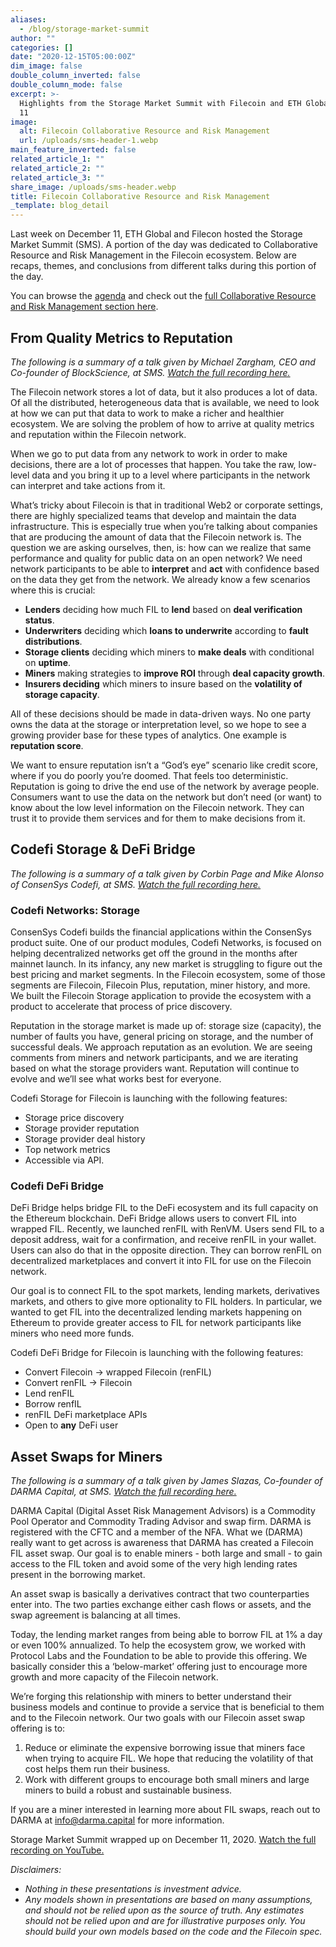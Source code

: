 ```yaml
---
aliases:
  - /blog/storage-market-summit
author: ""
categories: []
date: "2020-12-15T05:00:00Z"
dim_image: false
double_column_inverted: false
double_column_mode: false
excerpt: >-
  Highlights from the Storage Market Summit with Filecoin and ETH Global on Dec.
  11
image:
  alt: Filecoin Collaborative Resource and Risk Management
  url: /uploads/sms-header-1.webp
main_feature_inverted: false
related_article_1: ""
related_article_2: ""
related_article_3: ""
share_image: /uploads/sms-header.webp
title: Filecoin Collaborative Resource and Risk Management
_template: blog_detail
---
```


Last week on December 11, ETH Global and Filecon hosted the Storage Market Summit (SMS). A portion of the day was dedicated to Collaborative Resource and Risk Management in the Filecoin ecosystem. Below are recaps, themes, and conclusions from different talks during this portion of the day.

You can browse the [agenda](https://sms.ethglobal.co/) and check out the [full Collaborative Resource and Risk Management section here](https://www.youtube.com/watch?v=leJHrvz-YY8&t=1h34m41s).

## From Quality Metrics to Reputation

_The following is a summary of a talk given by Michael Zargham, CEO and Co-founder of BlockScience, at SMS._ [_Watch the full recording here._](https://youtu.be/leJHrvz-YY8#t=1h48m08s)

The Filecoin network stores a lot of data, but it also produces a lot of data. Of all the distributed, heterogeneous data that is available, we need to look at how we can put that data to work to make a richer and healthier ecosystem. We are solving the problem of how to arrive at quality metrics and reputation within the Filecoin network.

When we go to put data from any network to work in order to make decisions, there are a lot of processes that happen. You take the raw, low-level data and you bring it up to a level where participants in the network can interpret and take actions from it.

What’s tricky about Filecoin is that in traditional Web2 or corporate settings, there are highly specialized teams that develop and maintain the data infrastructure. This is especially true when you’re talking about companies that are producing the amount of data that the Filecoin network is. The question we are asking ourselves, then, is: how can we realize that same performance and quality for public data on an open network? We need network participants to be able to **interpret** and **act** with confidence based on the data they get from the network. We already know a few scenarios where this is crucial:

- **Lenders** deciding how much FIL to **lend** based on **deal verification status**.
- **Underwriters** deciding which **loans to underwrite** according to **fault distributions**.
- **Storage clients** deciding which miners to **make deals** with conditional on **uptime**.
- **Miners** making strategies to **improve ROI** through **deal capacity growth**.
- **Insurers deciding** which miners to insure based on the **volatility of storage capacity**.

All of these decisions should be made in data-driven ways. No one party owns the data at the storage or interpretation level, so we hope to see a growing provider base for these types of analytics. One example is **reputation score**.

We want to ensure reputation isn’t a “God’s eye” scenario like credit score, where if you do poorly you’re doomed. That feels too deterministic. Reputation is going to drive the end use of the network by average people. Consumers want to use the data on the network but don’t need (or want) to know about the low level information on the Filecoin network. They can trust it to provide them services and for them to make decisions from it.

## Codefi Storage & DeFi Bridge

_The following is a summary of a talk given by Corbin Page and Mike Alonso of ConsenSys Codefi, at SMS._ [_Watch the full recording here._](https://youtu.be/leJHrvz-YY8#t=2h08m14s)

### Codefi Networks: Storage

ConsenSys Codefi builds the financial applications within the ConsenSys product suite. One of our product modules, Codefi Networks, is focused on helping decentralized networks get off the ground in the months after mainnet launch. In its infancy, any new market is struggling to figure out the best pricing and market segments. In the Filecoin ecosystem, some of those segments are Filecoin, Filecoin Plus, reputation, miner history, and more. We built the Filecoin Storage application to provide the ecosystem with a product to accelerate that process of price discovery.

Reputation in the storage market is made up of: storage size (capacity), the number of faults you have, general pricing on storage, and the number of successful deals. We approach reputation as an evolution. We are seeing comments from miners and network participants, and we are iterating based on what the storage providers want. Reputation will continue to evolve and we’ll see what works best for everyone.

Codefi Storage for Filecoin is launching with the following features:

- Storage price discovery
- Storage provider reputation
- Storage provider deal history
- Top network metrics
- Accessible via API.

### Codefi DeFi Bridge

DeFi Bridge helps bridge FIL to the DeFi ecosystem and its full capacity on the Ethereum blockchain. DeFi Bridge allows users to convert FIL into wrapped FIL. Recently, we launched renFIL with RenVM. Users send FIL to a deposit address, wait for a confirmation, and receive renFIL in your wallet. Users can also do that in the opposite direction. They can borrow renFIL on decentralized marketplaces and convert it into FIL for use on the Filecoin network.

Our goal is to connect FIL to the spot markets, lending markets, derivatives markets, and others to give more optionality to FIL holders. In particular, we wanted to get FIL into the decentralized lending markets happening on Ethereum to provide greater access to FIL for network participants like miners who need more funds.

Codefi DeFi Bridge for Filecoin is launching with the following features:

- Convert Filecoin → wrapped Filecoin (renFIL)
- Convert renFIL → Filecoin
- Lend renFIL
- Borrow renfIL
- renFIL DeFi marketplace APIs
- Open to **any** DeFi user

## Asset Swaps for Miners

_The following is a summary of a talk given by James Slazas, Co-founder of DARMA Capital, at SMS._ [_Watch the full recording here._](https://youtu.be/leJHrvz-YY8#t=1h55m47s)

DARMA Capital (Digital Asset Risk Management Advisors) is a Commodity Pool Operator and Commodity Trading Advisor and swap firm. DARMA is registered with the CFTC and a member of the NFA. What we (DARMA) really want to get across is awareness that DARMA has created a Filecoin FIL asset swap. Our goal is to enable miners - both large and small - to gain access to the FIL token and avoid some of the very high lending rates present in the borrowing market.

An asset swap is basically a derivatives contract that two counterparties enter into. The two parties exchange either cash flows or assets, and the swap agreement is balancing at all times.

Today, the lending market ranges from being able to borrow FIL at 1% a day or even 100% annualized. To help the ecosystem grow, we worked with Protocol Labs and the Foundation to be able to provide this offering. We basically consider this a ‘below-market’ offering just to encourage more growth and more capacity of the Filecoin network.

We’re forging this relationship with miners to better understand their business models and continue to provide a service that is beneficial to them and to the Filecoin network. Our two goals with our Filecoin asset swap offering is to:

1. Reduce or eliminate the expensive borrowing issue that miners face when trying to acquire FIL. We hope that reducing the volatility of that cost helps them run their business.
2. Work with different groups to encourage both small miners and large miners to build a robust and sustainable business.

If you are a miner interested in learning more about FIL swaps, reach out to DARMA at [info@darma.capital](mailto:info@darma.capital) for more information.

Storage Market Summit wrapped up on December 11, 2020. [Watch the full recording on YouTube.](https://www.youtube.com/watch?v=leJHrvz-YY8)

_Disclaimers:_

- _Nothing in these presentations is investment advice._
- _Any models shown in presentations are based on many assumptions, and should not be relied upon as the source of truth. Any estimates should not be relied upon and are for illustrative purposes only. You should build your own models based on the code and the Filecoin spec._
